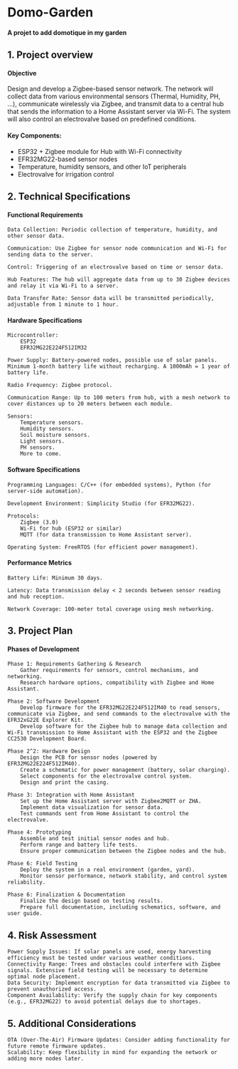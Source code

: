 # Domo-Garden
#### A projet to add domotique in my garden


## 1. Project overview

#### Objective
Design and develop a Zigbee-based sensor network. The network will collect data from various environmental sensors (Thermal, Humidity, PH, ...), communicate wirelessly via Zigbee, and transmit data to a central hub that sends the information to a Home Assistant server via Wi-Fi. The system will also control an electrovalve based on predefined conditions.

#### Key Components:

- ESP32 + Zigbee module for Hub with Wi-Fi connectivity
- EFR32MG22-based sensor nodes
- Temperature, humidity sensors, and other IoT peripherals
- Electrovalve for irrigation control

## 2. Technical Specifications

#### Functional Requirements

    Data Collection: Periodic collection of temperature, humidity, and other sensor data.

    Communication: Use Zigbee for sensor node communication and Wi-Fi for sending data to the server.

    Control: Triggering of an electrovalve based on time or sensor data.

    Hub Features: The hub will aggregate data from up to 30 Zigbee devices and relay it via Wi-Fi to a server.

    Data Transfer Rate: Sensor data will be transmitted periodically, adjustable from 1 minute to 1 hour.

#### Hardware Specifications

    Microcontroller:
        ESP32
        EFR32MG22E224F512IM32

    Power Supply: Battery-powered nodes, possible use of solar panels. Minimum 1-month battery life without recharging. A 1000mAh = 1 year of battery life.

    Radio Frequency: Zigbee protocol.

    Communication Range: Up to 100 meters from hub, with a mesh network to cover distances up to 20 meters between each module.

    Sensors:
        Temperature sensors.
        Humidity sensors.
        Soil moisture sensors.
        Light sensors.
        PH sensors.
        More to come.

#### Software Specifications

    Programming Languages: C/C++ (for embedded systems), Python (for server-side automation).

    Development Environment: Simplicity Studio (for EFR32MG22).
    
    Protocols:
        Zigbee (3.0)
        Wi-Fi for hub (ESP32 or similar)
        MQTT (for data transmission to Home Assistant server).

    Operating System: FreeRTOS (for efficient power management).

#### Performance Metrics

    Battery Life: Minimum 30 days.

    Latency: Data transmission delay < 2 seconds between sensor reading and hub reception.

    Network Coverage: 100-meter total coverage using mesh networking.

## 3. Project Plan

#### Phases of Development

    Phase 1: Requirements Gathering & Research
        Gather requirements for sensors, control mechanisms, and networking.
        Research hardware options, compatibility with Zigbee and Home Assistant.

    Phase 2: Software Development
        Develop firmware for the EFR32MG22E224F512IM40 to read sensors, communicate via Zigbee, and send commands to the electrovalve with the EFR32xG22E Explorer Kit.
        Develop software for the Zigbee hub to manage data collection and Wi-Fi transmission to Home Assistant with the ESP32 and the Zigbee CC2530 Development Board.

    Phase 2^2: Hardware Design
        Design the PCB for sensor nodes (powered by EFR32MG22E224F512IM40).
        Create a schematic for power management (battery, solar charging).
        Select components for the electrovalve control system.
        Design and print the casing.

    Phase 3: Integration with Home Assistant
        Set up the Home Assistant server with Zigbee2MQTT or ZHA.
        Implement data visualization for sensor data.
        Test commands sent from Home Assistant to control the electrovalve.

    Phase 4: Prototyping
        Assemble and test initial sensor nodes and hub.
        Perform range and battery life tests.
        Ensure proper communication between the Zigbee nodes and the hub.

    Phase 6: Field Testing
        Deploy the system in a real environment (garden, yard).
        Monitor sensor performance, network stability, and control system reliability.

    Phase 6: Finalization & Documentation
        Finalize the design based on testing results.
        Prepare full documentation, including schematics, software, and user guide.

## 4. Risk Assessment

    Power Supply Issues: If solar panels are used, energy harvesting efficiency must be tested under various weather conditions.
    Connectivity Range: Trees and obstacles could interfere with Zigbee signals. Extensive field testing will be necessary to determine optimal node placement.
    Data Security: Implement encryption for data transmitted via Zigbee to prevent unauthorized access.
    Component Availability: Verify the supply chain for key components (e.g., EFR32MG22) to avoid potential delays due to shortages.

## 5. Additional Considerations

    OTA (Over-The-Air) Firmware Updates: Consider adding functionality for future remote firmware updates.
    Scalability: Keep flexibility in mind for expanding the network or adding more nodes later.